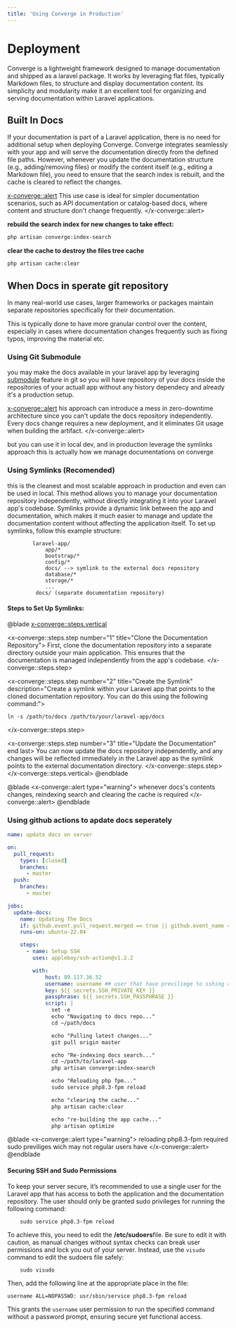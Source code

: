```yaml
---
title: 'Using Converge in Production'
---
```


# Deployment
Converge is a lightweight framework designed to manage documentation and shipped as a laravel package. It works by leveraging flat files, typically Markdown files, to structure and display documentation content. Its simplicity and modularity make it an excellent tool for organizing and serving documentation within Laravel applications.

## Built In Docs
If your documentation is part of a Laravel application, there is no need for additional setup when deploying Converge. Converge integrates seamlessly with your app and will serve the documentation directly from the defined file paths. However, whenever you update the documentation structure (e.g., adding/removing files) or modify the content itself (e.g., editing a Markdown file), you need to ensure that the search index is rebuilt, and the cache is cleared to reflect the changes.

<x-converge::alert>
This use case is ideal for simpler documentation scenarios, such as API documentation or catalog-based docs, where content and structure don't change frequently.
</x-converge::alert>

**rebuild the search index for new changes to take effect:**

```bash
php artisan converge:index-search
```


**clear the cache to destroy the files tree cache**
```bash
php artisan cache:clear
```


## When Docs in sperate git repository
In many real-world use cases, larger frameworks or packages maintain separate repositories specifically for their documentation. 

This is typically done to have more granular control over the content, especially in cases where documentation changes frequently such as fixing typos, improving the material etc. 

### Using Git Submodule


you may make the docs available in your laravel app by leveraging [submodule](https://git-scm.com/book/en/v2/Git-Tools-Submodules) feature in git so you will have repository of your docs inside the repositories of your actuall app without any history dependecy and already it's a production setup. 

<x-converge::alert>
his approach can introduce a mess in zero-downtime architecture since you can't update the docs repository independently. Every docs change requires a new deployment, and it eliminates Git usage when building the artifact.
</x-converge::alert>

but you can use it in local dev, and in production leverage the symlinks approach this is actually how we manage documentations on converge 

### Using Symlinks (Recomended)
this is the cleanest and most scalable approach in production and even can be used in local. This method allows you to manage your documentation repository independently, without directly integrating it into your Laravel app's codebase. Symlinks provide a dynamic link between the app and documentation, which makes it much easier to manage and update the documentation content without affecting the application itself.
To set up symlinks, follow this example structure:

```
        laravel-app/
            app/*
            bootstrap/*
            config/*
            docs/ --> symlink to the external docs repository
            database/*
            storage/*
            ...
         docs/ (separate documentation repository)
```

#### Steps to Set Up Symlinks:

@blade
<x-converge::steps.vertical>

<!-- STEP 1 -->
<x-converge::steps.step number="1" title="Clone the Documentation Repository">
    First, clone the documentation repository into a separate directory outside your main application. This ensures that the documentation is managed independently from the app's codebase.
</x-converge::steps.step>

<!-- STEP 2 -->
<x-converge::steps.step number="2" title="Create the Symlink" description="Create a symlink within your Laravel app that points to the cloned documentation repository. You can do this using the following command:">

  ```shell
  ln -s /path/to/docs /path/to/your/laravel-app/docs
  ```
</x-converge::steps.step>

<!-- STEP 3 -->
<x-converge::steps.step number="3" title="Update the Documentation" end last>
You can now update the docs repository independently, and any changes will be reflected immediately in the Laravel app as the symlink points to the external documentation directory.
</x-converge::steps.step>
</x-converge::steps.vertical>
@endblade

@blade
<x-converge::alert type="warning">
whenever docs's contents changes, reindexing search and clearing the cache is required
</x-converge::alert>
@endblade

### Using github actions to apdate docs seperately

```yml
name: update docs on server

on:
  pull_request:
    types: [closed]
    branches:
      - master
  push:
    branches:
      - master

jobs:
  update-docs:
    name: Updating The Docs
    if: github.event.pull_request.merged == true || github.event_name == 'push'
    runs-on: ubuntu-22.04

    steps:
      - name: Setup SSH
        uses: appleboy/ssh-action@v1.2.2

        with:
            host: 89.117.36.52
            username: username ## user that have previliege to sshing and update docs repo
            key: ${{ secrets.SSH_PRIVATE_KEY }}
            passphrase: ${{ secrets.SSH_PASSPHRASE }}
            script: |
              set -e
              echo "Navigating to docs repo..."
              cd ~/path/docs

              echo "Pulling latest changes..."
              git pull origin master 

              echo "Re-indexing docs search..."
              cd ~/path/to/laravel-app
              php artisan converge:index-search

              echo "Reloading php fpm..."
              sudo service php8.3-fpm reload 

              echo "clearing the cache..."
              php artisan cache:clear

              echo "re-building the app cache..."
              php artisan optimize
```
@blade
<x-converge::alert type="warning">
reloading php8.3-fpm required sudo previliges wich may not regular users have
</x-converge::alert>
@endblade

#### Securing SSH and Sudo Permissions

To keep your server secure, it’s recommended to use a single user for the Laravel app that has access to both the application and the documentation repository. The user should only be granted sudo privileges for running the following command: 

```shell
    sudo service php8.3-fpm reload
```


To achieve this, you need to edit the **/etc/sudoers**file. Be sure to edit it with caution, as manual changes without syntax checks can break user permissions and lock you out of your server. Instead, use the `visudo` command to edit the sudoers file safely:

```shell
    sudo visudo 
```


Then, add the following line at the appropriate place in the file:

```shell
username ALL=NOPASSWD: usr/sbin/service php8.3-fpm reload
```


This grants the `username` user permission to run the specified command without a password prompt, ensuring secure yet functional access.
